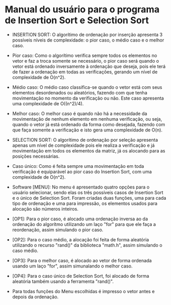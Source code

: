 # Manual do usuário para o programa de Insertion Sort e Selection Sort

 - INSERTION SORT: O algorítimo de ordenação por inserção apresenta 3 possíveis níveis de complexidade: o pior caso, o médio caso e o melhor caso.

 - Pior caso: Como o algorítimo verifica sempre todos os elementos no vetor e faz a troca somente se necessário, o pior caso será quando o vetor está ordenado inversamente à ordenação que deseja, pois ele terá de fazer a ordenação em todas as verificações, gerando um nível de complexidade de O(n^2).
 - Médio caso: O médio caso classifica-se quando o vetor está com seus elementos desordenados ou aleatórios, fazendo com que tenha movimentação no momento da verificação ou não. Este caso apresenta uma complexidade de O((n^2)/4).
 - Melhor caso: O melhor caso é quando não há a necessidade da movimentação de nenhum elemento em nenhuma verificação, ou seja, quando o vetor já está ordenado da forma como desejada, fazendo com que faça somente a verificação e isto gera uma complexidade de O(n).

 - SELECTION SORT: O algorítimo de ordenação por seleção apresenta apenas um nível de complexidade pois ele realiza a verificação e já movimentação em todos os elementos da matriz, já os alocando para as posições necessárias.

 - Caso único: Como é feita sempre uma movimentação em toda verificação é equiparável ao pior caso do Insertion Sort, com uma complexidade de O(n^2).

 - Software [MENU]: No menu é apresentado quatro opções para o usuário selecionar, sendo elas os três possíveis casos de Insertion Sort e o único de Selection Sort. Foram criadas duas funções, uma para cada tipo de ordenação e uma para impressão, os elementos usados para alocação são números inteiros. 
 - [OP1]: Para o pior caso, é alocado uma ordenação inversa ao da ordenação do algorítmo utilizando um laço "for" para que ele faça a reordenação, assim simulando o pior caso.
 - [OP2]: Para o caso médio, a alocação foi feita de forma aleatória utilizando o recurso "rand()" da biblioteca "math.h", assim simulando o caso médio.
 - [OP3]: Para o melhor caso, é alocado ao vetor de forma ordenada usando um laço "for", assim simunalando o melhor caso.
 - [OP4]: Para o caso único de Selection Sort, foi alocado de forma aleatória também usando a ferramenta "rand()".

* Para todas funções do Menu escolhidas é impresso o vetor antes e depois da ordenação.